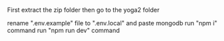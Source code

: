 First extract the zip folder
then go to the yoga2 folder


rename ".env.example" file to ".env.local" and paste mongodb
run "npm i" command
run "npm run dev" command